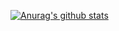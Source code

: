 [![Anurag's github stats](https://github-readme-stats.vercel.app/api?username=iocdacc)](https://github.com/iocdacc/github-readme-stats)
